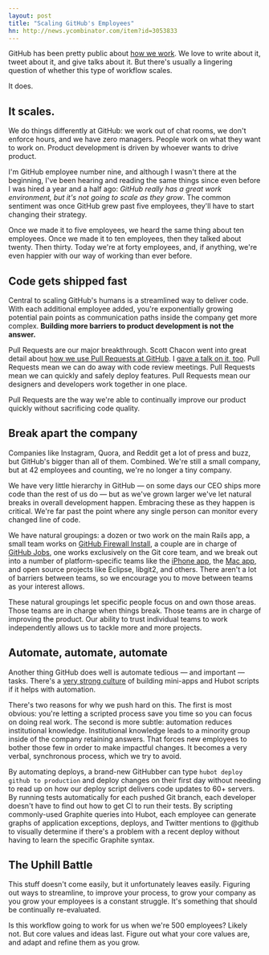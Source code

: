```yaml
---
layout: post
title: "Scaling GitHub's Employees"
hn: http://news.ycombinator.com/item?id=3053833
---
```


GitHub has been pretty public about [how we work](/posts/how-github-works/). We
love to write about it, tweet about it, and give talks about it. But there's
usually a lingering question of whether this type of workflow scales.

It does.

## It scales.

We do things differently at GitHub: we work out of chat rooms, we don't enforce
hours, and we have zero managers. People work on what they want to work on.
Product development is driven by whoever wants to drive product.

I'm GitHub employee number nine, and although I wasn't there at the beginning,
I've been hearing and reading the same things since even before I was hired a
year and a half ago: *GitHub really has a great work environment, but it's not
going to scale as they grow*. The common sentiment was once GitHub grew past
five employees, they'll have to start changing their strategy.

Once we made it to five employees, we heard the same thing about ten employees.
Once we made it to ten employees, then they talked about twenty. Then thirty.
Today we're at forty employees, and, if anything, we're even happier with our
way of working than ever before.

## Code gets shipped fast

Central to scaling GitHub's humans is a streamlined way to deliver code. With
each additional employee added, you're exponentially growing potential pain
points as communication paths inside the company get more complex. **Building
more barriers to product development is not the answer.**

Pull Requests are our major breakthrough. Scott Chacon went into great detail
about [how we use Pull Requests at GitHub][github-flow]. I [gave a talk on it,
too][githubx3]. Pull Requests mean we can do away with code review meetings.
Pull Requests mean we can quickly and safely deploy features. Pull Requests
mean our designers and developers work together in one place.

Pull Requests are the way we're able to continually improve our product quickly
without sacrificing code quality.

## Break apart the company

Companies like Instagram, Quora, and Reddit get a lot of press and buzz,
but GitHub's bigger than all of them. Combined. We're still a small company,
but at 42 employees and counting, we're no longer a tiny company.

We have very little hierarchy in GitHub — on some days our CEO ships more code
than the rest of us do — but as we've grown larger we've let natural breaks in
overall development happen. Embracing these as they happen is critical. We're
far past the point where any single person can monitor every changed line of
code.

We have natural groupings: a dozen or two work on the main Rails app, a small
team works on [GitHub Firewall Install][fi], a couple are in charge of [GitHub
Jobs][jobs], one works exclusively on the Git core team, and we break out into
a number of platform-specific teams like the [iPhone app][iphone], the [Mac
app][mac], and open source projects like Eclipse, libgit2, and others. There
aren't a lot of barriers between teams, so we encourage you to move between
teams as your interest allows.

These natural groupings let specific people focus on and own those areas.
Those teams are in charge when things break. Those teams are in charge of
improving the product. Our ability to trust individual teams to work
independently allows us to tackle more and more projects.

## Automate, automate, automate

Another thing GitHub does well is automate tedious — and important — tasks.
There's a [very strong culture][hubot] of building mini-apps and Hubot scripts
if it helps with automation.

There's two reasons for why we push hard on this. The first is most obvious:
you're letting a scripted process save you time so you can focus on doing real
work. The second is more subtle: automation reduces institutional knowledge.
Institutional knowledge leads to a minority group inside of the company
retaining answers. That forces new employees to bother those few in order to
make impactful changes. It becomes a very verbal, synchronous process, which we
try to avoid.

By automating deploys, a brand-new GitHubber can type `hubot deploy github to
production` and deploy changes on their first day without needing to read up on
how our deploy script delivers code updates to 60+ servers. By running tests
automatically for each pushed Git branch, each developer doesn't have to find
out how to get CI to run their tests. By scripting commonly-used Graphite
queries into Hubot, each employee can generate graphs of application
exceptions, deploys, and Twitter mentions to @github to visually determine if
there's a problem with a recent deploy without having to learn the specific
Graphite syntax.

## The Uphill Battle

This stuff doesn't come easily, but it unfortunately leaves easily. Figuring
out ways to streamline, to improve your process, to grow your company as you
grow your employees is a constant struggle. It's something that should be
continually re-evaluated.

Is this workflow going to work for us when we're 500 employees? Likely not. But
core values and ideas last. Figure out what your core values are, and adapt and
refine them as you grow.

[github-flow]: http://scottchacon.com/2011/08/31/github-flow.html
[githubx3]: http://zachholman.com/talk/how-github-uses-github-to-build-github
[jobs]: http://jobs.github.com
[fi]: http://fi.github.com
[iphone]: http://mobile.github.com
[mac]: http://mac.github.com
[hubot]: http://zachholman.com/posts/why-github-hacks-on-side-projects
